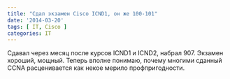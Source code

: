 ```yaml
---
title: "Сдал экзамен Cisco ICND1, он же 100-101"
date: '2014-03-20'
tags: [ IT, Cisco ]
categories: IT
---
```

Сдавал через месяц после курсов ICND1 и ICND2, набрал 907.
Экзамен хороший, мощный. Теперь вполне понимаю,
почему многими сданный CCNA расценивается как некое мерило
профпригодности.

